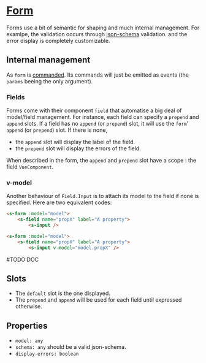 # [Form](https://semantic-ui.com/collections/form.html)

Forms use a bit of semantic for shaping and much internal management. For examlpe, the validation occurs through [json-schema](http://json-schema.org/) validation. and the error display is completely customizable.
## Internal management

As `form` is [commanded](../concepts/commanded.md). Its commands will just be emitted as events (the `params` beeing the only argument).

### Fields
Forms come with their component `field` that automatise a big deal of model/field management. For instance, each field can specify a `prepend` and `append` slots. If a field has no `append` (or `prepend`) slot, it will use the `form`' `append` (or `prepend`) slot. If there is none,
- the `append` slot will display the label of the field.
- the `prepend` slot will display the errors of the field.

When described in the form, the `append` and `prepend` slot have a scope : the field `VueComponent`.

### v-model
Another behaviour of `Field.Input` is to attach its model to the field if none is specified. Here are two equivalent codes:
```html
<s-form :model="model">
	<s-field name="propX" label="A property">
		<s-input />
```

```html
<s-form :model="model">
	<s-field name="propX" label="A property">
		<s-input v-model="model.propX" />
```


#TODO:DOC
## Slots

- The `default` slot is the one displayed.
- The `prepend` and `append` will be used for each field until expressed otherwise.

## Properties
- `model: any`
- `schema: any` should be a valid json-schema.
- `display-errors: boolean`